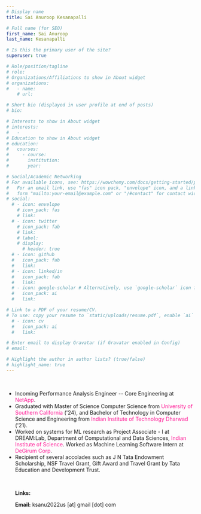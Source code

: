 ```yaml
---
# Display name
title: Sai Anuroop Kesanapalli

# Full name (for SEO)
first_name: Sai Anuroop
last_name: Kesanapalli

# Is this the primary user of the site?
superuser: true

# Role/position/tagline
# role:
# Organizations/Affiliations to show in About widget
# organizations:
#   - name:
    # url: 

# Short bio (displayed in user profile at end of posts)
# bio: 

# Interests to show in About widget
# interests:
#   - 
# Education to show in About widget
# education:
#   courses:
#     - course:
#       institution:
#       year:

# Social/Academic Networking
# For available icons, see: https://wowchemy.com/docs/getting-started/page-builder/#icons
#   For an email link, use "fas" icon pack, "envelope" icon, and a link in the
#   form "mailto:your-email@example.com" or "/#contact" for contact widget.
# social:
  # - icon: envelope
    # icon_pack: fas
    # link:
  # - icon: twitter
    # icon_pack: fab
    # link:
    # label:
    # display:
      # header: true
  # - icon: github
  #   icon_pack: fab
  #   link:
  # - icon: linked/in
  #   icon_pack: fab
  #   link:
  # - icon: google-scholar # Alternatively, use `google-scholar` icon from `ai` icon pack
  #   icon_pack: ai
  #   link:

# Link to a PDF of your resume/CV.
# To use: copy your resume to `static/uploads/resume.pdf`, enable `ai` icons in `params.yaml`, # and uncomment the lines below.
  # - icon: cv
  #   icon_pack: ai
  #   link:

# Enter email to display Gravatar (if Gravatar enabled in Config)
# email: 

# Highlight the author in author lists? (true/false)
# highlight_name: true
---
```

<style>
    .deeppink {
        color: deeppink;
    }
</style>

<br>

* Incoming Performance Analysis Engineer -- Core Engineering at <span class="deeppink"> NetApp</span>.
* Graduated with Master of Science Computer Science from <span class="deeppink"> University of Southern California</span> ('24), and Bachelor of Technology in Computer Science and Engineering from <span class="deeppink"> Indian Institute of Technology Dharwad </span> ('21).
* Worked on systems for ML research as Project Associate - I at DREAM:Lab, Department of Computational and Data Sciences, <span class="deeppink"> Indian Institute of Science</span>. Worked as Machine Learning Software Intern at <span class="deeppink"> DeGirum Corp</span>.
* Recipient of several accolades such as J N Tata Endowment Scholarship, NSF Travel Grant, Gift Award and Travel Grant by Tata Education and Development Trust.

<br>

<style>
.nobullet li {
  list-style-type: none;
}
</style>

<div class="nobullet">

* <b>Links:</b> 
  <a href="/uploads/Sai_Anuroop_Kesanapalli_Resume.pdf" target="_blank">
    <i class="ai ai-cv ai-lg"></i>
  </a> 
  <a href="https://www.linkedin.com/in/ksanu1998" target="_blank">
    <i class="fab fa-linkedin  fa-lg"></i>
  </a>
  <a href="https://github.com/ksanu1998" target="_blank">
    <i class="fab fa-github fa-lg"></i>
  </a>
  <a href="https://scholar.google.com/citations?user=d9_YakoAAAAJ&hl=en&oi=ao" target="_blank">
    <i class="ai ai-google-scholar ai-lg"></i>
  </a>

* <b>Email:</b> ksanu2022us [at] gmail [dot] com <br>
</div>